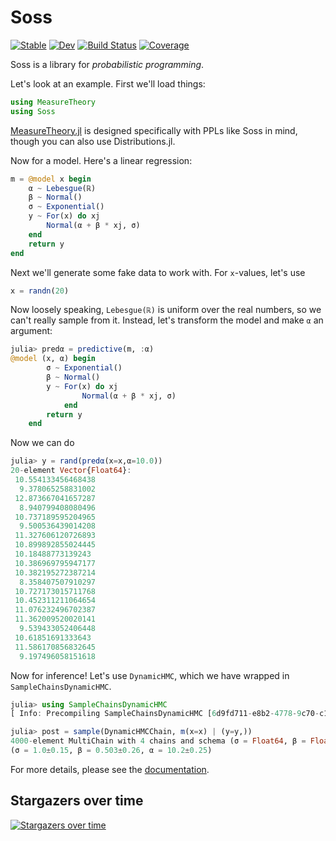 # Soss

[![Stable](https://img.shields.io/badge/docs-stable-blue.svg)](https://cscherrer.github.io/Soss.jl/stable)
[![Dev](https://img.shields.io/badge/docs-dev-blue.svg)](https://cscherrer.github.io/Soss.jl/dev)
[![Build Status](https://github.com/cscherrer/Soss.jl/workflows/CI/badge.svg)](https://github.com/cscherrer/Soss.jl/actions)
[![Coverage](https://codecov.io/gh/cscherrer/Soss.jl/branch/master/graph/badge.svg)](https://codecov.io/gh/cscherrer/Soss.jl)

Soss is a library for _probabilistic programming_.

Let's look at an example. First we'll load things:

```julia
using MeasureTheory
using Soss
```

[MeasureTheory.jl](https://github.com/cscherrer/MeasureTheory.jl) is designed specifically with PPLs like Soss in mind, though you can also use Distributions.jl.


Now for a model. Here's a linear regression:

```julia
m = @model x begin
    α ~ Lebesgue(ℝ)
    β ~ Normal()
    σ ~ Exponential()
    y ~ For(x) do xj
        Normal(α + β * xj, σ)
    end
    return y
end
```

Next we'll generate some fake data to work with. For `x`-values, let's use

```julia
x = randn(20)
```

Now loosely speaking, `Lebesgue(ℝ)` is uniform over the real numbers, so we can't really sample from it. Instead, let's transform the model and make `α` an argument:

```julia
julia> predα = predictive(m, :α)
@model (x, α) begin
        σ ~ Exponential()
        β ~ Normal()
        y ~ For(x) do xj
                Normal(α + β * xj, σ)
            end
        return y
    end
```

Now we can do
```julia
julia> y = rand(predα(x=x,α=10.0))
20-element Vector{Float64}:
 10.554133456468438
  9.378065258831002
 12.873667041657287
  8.940799408080496
 10.737189595204965
  9.500536439014208
 11.327606120726893
 10.899892855024445
 10.18488773139243
 10.386969795947177
 10.382195272387214
  8.358407507910297
 10.727173015711768
 10.452311211064654
 11.076232496702387
 11.362009520020141
  9.539433052406448
 10.61851691333643
 11.586170856832645
  9.197496058151618
```

Now for inference! Let's use `DynamicHMC`, which we have wrapped in `SampleChainsDynamicHMC`.

```julia
julia> using SampleChainsDynamicHMC
[ Info: Precompiling SampleChainsDynamicHMC [6d9fd711-e8b2-4778-9c70-c1dfb499d4c4]

julia> post = sample(DynamicHMCChain, m(x=x) | (y=y,))
4000-element MultiChain with 4 chains and schema (σ = Float64, β = Float64, α = Float64)
(σ = 1.0±0.15, β = 0.503±0.26, α = 10.2±0.25)
```

For more details, please see the [documentation](https://cscherrer.github.io/Soss.jl/stable/).

## Stargazers over time

[![Stargazers over time](https://starchart.cc/cscherrer/Soss.jl.svg)](https://starchart.cc/cscherrer/Soss.jl)
